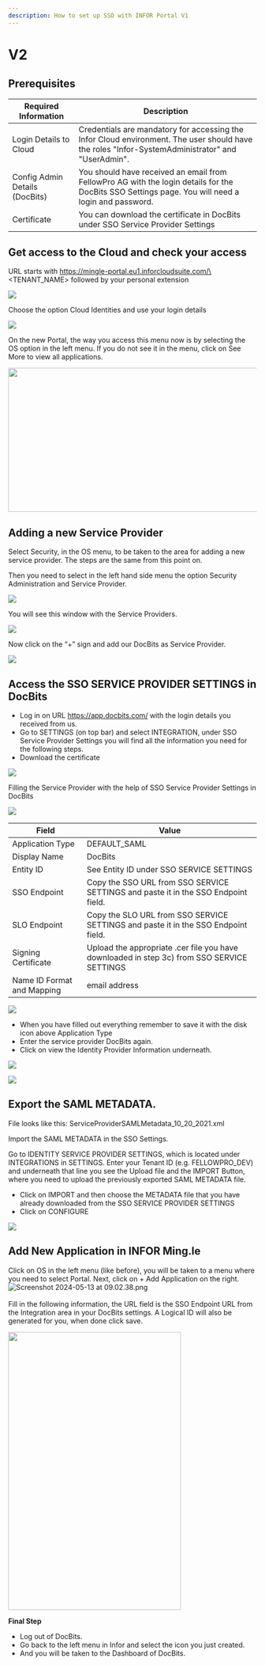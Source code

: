 ```yaml
---
description: How to set up SSO with INFOR Portal V1
---
```


# V2

## Prerequisites

| Required Information           | Description                                                                                                                                       |
| ------------------------------ | ------------------------------------------------------------------------------------------------------------------------------------------------- |
| Login Details to Cloud         | Credentials are mandatory for accessing the Infor Cloud environment. The user should have the roles "Infor-SystemAdministrator" and "UserAdmin".  |
| Config Admin Details (DocBits) | You should have received an email from FellowPro AG with the login details for the DocBits SSO Settings page. You will need a login and password. |
| Certificate                    | You can download the certificate in DocBits under SSO Service Provider Settings                                                                   |

## Get access to the Cloud and check your access

URL starts with https://mingle-portal.eu1.inforcloudsuite.com/\<TENANT\_NAME> followed by your personal extension

![](https://lh7-us.googleusercontent.com/bLBEM2KCtSiztzy3htdtA8hpnR9J616ecGXPVYZIn-r\_m1tHkLeC8SJZJobl8Hu-Xju4WR7BanVq6NClf9hvbp5qXpjLVHaO9thfmE6-2ITJrlIZzv6OyG93KVhmOsdt6xiEoNrfJO8PwUFRDBblMT4)

Choose the option Cloud Identities and use your login details

![](https://lh7-us.googleusercontent.com/aF9VyjY-cuTx5NZ9GdnyOQjZmegW9Hp5r7-8AY8SJb1Lj-\_saFTwju49KKqltxXt3ZevQ1Yr47MRQA0UdXkXeb2TnactKpxC5YV3eqkyZiYJVx-cVkolYfwuJElPEgiYMrRQSeSb5fALoUQehxQUh\_0)

On the new Portal, the way you access this menu now is by selecting the OS option in the left menu. If you do not see it in the menu, click on See More to view all applications.

<div align="left">

<img src="https://mail.google.com/mail/u/0?ui=2&#x26;ik=959baee257&#x26;attid=0.3&#x26;permmsgid=msg-a:r-2785139340598981705&#x26;th=18f7105edbf4a2f1&#x26;view=fimg&#x26;fur=ip&#x26;sz=s0-l75-ft&#x26;attbid=ANGjdJ-Hh3tAkZpoYV22hNEUh8aC-Sap7N00hjqK-p2g8tmAp1eV8cTI0CB_Z1cKpei_7YLLMkQDndLWzWv9FoiZ-SD8t7Pt_BxOEHL1JbwL_eS9o4rYiGF1PuFOOUE&#x26;disp=emb&#x26;realattid=ii_lw4o5mi22" alt="" height="291" width="562">

</div>

## Adding a new Service Provider

Select Security, in the OS menu, to be taken to the area for adding a new service provider. The steps are the same from this point on.

Then you need to select in the left hand side menu the option Security Administration and Service Provider.

![](https://lh7-us.googleusercontent.com/F2dwiMbEqSF8XkZz5JvuOOOjs6MoxIqUAyj3gU6QasaGEUPuPiR\_ANQuJ6wrZjnl1LWNRh2aBBvLvXNp85yfpTjnJP6cLbNoEfcjTbbDyrGfEciYu39jXwcBral6Q70IKkIvzANbJN1WjIonpDzPZQ0)

You will see this window with the Service Providers.

![](https://lh7-us.googleusercontent.com/BBANp\_qDLF8qBKXErAc65893Ya954hqNzg2U8xK-oZCXiSqr\_pboGzuLLW7cCeDjjpCzJn1Zkzc5B4IAI-NOCA\_E5EVW47AWixVGRDUkJ4NGuqAAXYM2UDmIWgi2DggfPkE2CaX0Da7CPGBNrDbe9Yo)

Now click on the “+” sign and add our DocBits as Service Provider.&#x20;

![](https://lh7-us.googleusercontent.com/Ksq7zDLEy0AZ3CfobBG8ua2QXsec10nJ3UAed-LXsziZs4VVzxdydmWzP4lBgIOkfQmiCSQo4Q-773wRbsGLyvk2UG4Mj34HeyiSyRAAET7Ojr8mJFZENfAszSViM-QPpcC3AIEFOQuKWYfN0-jOsHY)

## Access the SSO SERVICE PROVIDER SETTINGS in DocBits

* Log in on URL https://app.docbits.com/ with the login details you received from us.
* Go to SETTINGS (on top bar) and select INTEGRATION, under SSO Service Provider Settings you will find all the information you need for the following steps.
* Download the certificate

![](https://lh7-us.googleusercontent.com/R9VSArrCuGWySeSTYBCLHXybVdvbx37TiviLKFvgNZVfaGXITpxoNkIY4JUMuaROZ1f9BYmqfhhq5YYdRbIz5aJaLGAt7oOxZ5m47MAzgUacP-STjdEHzcy1zjgq22YUh4UrqiTrzC969upxt1qDFxs)

Filling the Service Provider with the help of SSO Service Provider Settings in DocBits&#x20;

![](https://lh7-us.googleusercontent.com/ATCza1efYWKWr7MfDZfa3WbK1r88L9U91fKs319lTh\_QZxyJEp5WLjjCuOqwqnA6Li-h3\_KmRzaxVujbhqTn4Xq6eHAaeAt3K5Whg4KuLPlgTHAuCU02YXaOqhPNBAWSERRwCCmuXQDknoTPosNlDgA)

| Field                      | Value                                                                                      |
| -------------------------- | ------------------------------------------------------------------------------------------ |
| Application Type           | DEFAULT\_SAML                                                                              |
| Display Name               | DocBits                                                                                    |
| Entity ID                  | See Entity ID under SSO SERVICE SETTINGS                                                   |
| SSO Endpoint               | Copy the SSO URL from SSO SERVICE SETTINGS and paste it in the SSO Endpoint field.         |
| SLO Endpoint               | Copy the SLO URL from SSO SERVICE SETTINGS and paste it in the SSO Endpoint field.         |
| Signing Certificate        | Upload the appropriate .cer file you have downloaded in step 3c) from SSO SERVICE SETTINGS |
| Name ID Format and Mapping | email address                                                                              |

![](https://lh7-us.googleusercontent.com/YfEUu3X34cjKrPKTLybMvRn-6rKS5aSWGoJLria08yYFZYyidnnVQKRJgzVgudPVPk8k9xWwUpzQyGi2peHFxY8UsQvXV-2twH9G-8IiFSRfoCk5eQUnoplNrttNYNYKUDjs7ckFw0BVYpzGz26Htxs)

* When you have filled out everything remember to save it with the disk icon above Application Type
* Enter the service provider DocBits again.
* Click on view the Identity Provider Information underneath.

![](https://lh7-us.googleusercontent.com/ajA6zmOcJCNOHJM\_2fUMaObnOGzTLmjUHhOm5QfR7inIfhavc0YywcyUHalVY22ay5rG\_JtcTbUVUX7ZIn7GOPecylljFLdhrQg-JzOZ3Vcav8FM0ZdjT82otfdNYMFyPT3W3ZZuXpKJ1gUcvyx70jU)

![](https://lh7-us.googleusercontent.com/7VPP4izI8E5idcQOA3zRhCOCB5L9uZuylVcMhToiHUI3qk\_fCE4n30D-ccYO3OAvAjIrrhJ-AApNMJ7tQO3DmtP3TS5n5r15YUgf\_FzBCdL77a\_wcAIE0zS2VjKLPB2iPaxOokPHk9G5NW86MV6sZUI)

## Export the SAML METADATA.

File looks like this: ServiceProviderSAMLMetadata\_10\_20\_2021.xml

Import the SAML METADATA in the SSO Settings.

Go to IDENTITY SERVICE PROVIDER SETTINGS, which is located under INTEGRATIONS in SETTINGS. Enter your Tenant ID (e.g. FELLOWPRO\_DEV) and underneath that line you see the Upload file and the IMPORT Button, where you need to upload the previously exported SAML METADATA file.

* Click on IMPORT and then choose the METADATA file that you have already downloaded from the SSO SERVICE PROVIDER SETTINGS
* Click on CONFIGURE

![](https://lh7-us.googleusercontent.com/7-v\_YNgl\_29WrK2lE62nEfIRQ3R5KVmOL\_PeR8\_ZxS8LNxHSVpHuKcNwDAmaSGTNepi0Izg64T3l3FY6XUSMZCVB-kyV3cbf0DtI-9GnspkrSibmRW3Dx2ESxZeyrkseRYRKdnmUn-GR4fmh8gUx\_Rg)

## Add New Application in INFOR Ming.le

Click on OS in the left menu (like before), you will be taken to a menu where you need to select Portal. Next, click on + Add Application on the right.\
![Screenshot 2024-05-13 at 09.02.38.png](https://mail.google.com/mail/u/0?ui=2\&ik=959baee257\&attid=0.4\&permmsgid=msg-a:r-2785139340598981705\&th=18f7105edbf4a2f1\&view=fimg\&fur=ip\&sz=s0-l75-ft\&attbid=ANGjdJ\_En4sLS8vUtxVcEYB7UKvMQ55HzkmSjooZM3FzdLcqc0upJlnai7Ozni1c9msnWFhpwqvDuvswgsuFJaR5KsPU9Vf-l8V\_R4gWcXsEMrOUCV5wyUj5qP6it4M\&disp=emb\&realattid=ii\_lw4og6si3)\
\
Fill in the following information, the URL field is the SSO Endpoint URL from the Integration area in your DocBits settings. A Logical ID will also be generated for you, when done click save.&#x20;

<div align="left">

<img src="https://mail.google.com/mail/u/0?ui=2&#x26;ik=959baee257&#x26;attid=0.5&#x26;permmsgid=msg-a:r-2785139340598981705&#x26;th=18f7105edbf4a2f1&#x26;view=fimg&#x26;fur=ip&#x26;sz=s0-l75-ft&#x26;attbid=ANGjdJ_F1rlJK2YbervHI-wC5jrvcnw8i21x56HQA0RmEi9aR46fUpNrE6_ZBJMBZFqg3K99vboNL4yUBODL5qRMWYmaPMRLK9vUWw1o0Yk6mKmWi3H_vsEpKFwu-ds&#x26;disp=emb&#x26;realattid=ii_lw4ovuqs4" alt="" height="562" width="350">

</div>

**Final Step**

* Log out of DocBits.
* Go back to the left menu in Infor and select the icon you just created.
* And you will be taken to the Dashboard of DocBits.
